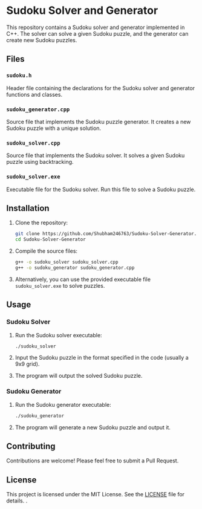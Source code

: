 
# Sudoku Solver and Generator

This repository contains a Sudoku solver and generator implemented in C++. The solver can solve a given Sudoku puzzle, and the generator can create new Sudoku puzzles.

## Files

### `sudoku.h`
Header file containing the declarations for the Sudoku solver and generator functions and classes.

### `sudoku_generator.cpp`
Source file that implements the Sudoku puzzle generator. It creates a new Sudoku puzzle with a unique solution.

### `sudoku_solver.cpp`
Source file that implements the Sudoku solver. It solves a given Sudoku puzzle using backtracking.

### `sudoku_solver.exe`
Executable file for the Sudoku solver. Run this file to solve a Sudoku puzzle.

## Installation

1. Clone the repository:
    ```sh
    git clone https://github.com/Shubham246763/Sudoku-Solver-Generator.git
    cd Sudoku-Solver-Generator
    ```

2. Compile the source files:
    ```sh
    g++ -o sudoku_solver sudoku_solver.cpp
    g++ -o sudoku_generator sudoku_generator.cpp
    ```

3. Alternatively, you can use the provided executable file `sudoku_solver.exe` to solve puzzles.

## Usage

### Sudoku Solver

1. Run the Sudoku solver executable:
    ```sh
    ./sudoku_solver
    ```

2. Input the Sudoku puzzle in the format specified in the code (usually a 9x9 grid).

3. The program will output the solved Sudoku puzzle.

### Sudoku Generator

1. Run the Sudoku generator executable:
    ```sh
    ./sudoku_generator
    ```

2. The program will generate a new Sudoku puzzle and output it.

## Contributing

Contributions are welcome! Please feel free to submit a Pull Request.

## License

This project is licensed under the MIT License. See the [LICENSE](LICENSE) file for details.
.
